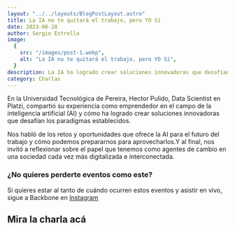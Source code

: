 ```yaml
---
layout: "../../layouts/BlogPostLayout.astro"
title: La IA no te quitará el trabajo, pero YO Sí
date: 2023-06-28
author: Sergio Estrella
image:
  {
    src: "/images/post-1.webp",
    alt: "La IA no te quitará el trabajo, pero YO Sí",
  }
description: La IA ha logrado crear soluciones innovadoras que desafían los paradigmas establecidos.
category: Charlas
---
```


En la Universidad Tecnológica de Pereira, Hector Pulido, Data Scientist en Platzi, compartió su experiencia como emprendedor en el campo de la inteligencia artificial (AI) y cómo ha logrado crear soluciones innovadoras que desafían los paradigmas establecidos.

Nos habló de los retos y oportunidades que ofrece la AI para el futuro del trabajo y cómo podemos prepararnos para aprovecharlos.Y al final, nos invitó a reflexionar sobre el papel que tenemos como agentes de cambio en una sociedad cada vez más digitalizada e interconectada.

### ¿No quieres perderte eventos como este?

Si quieres estar al tanto de cuándo ocurren estos eventos y asistir en vivo, sigue a Backbone en [Instagram](https://www.instagram.com/backboneutp/)

## Mira la charla acá
<lite-youtube videoid="VOIkS-9JMpg">

